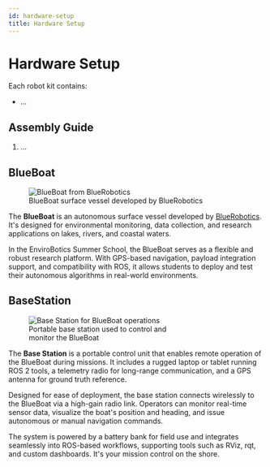 ```yaml
---
id: hardware-setup
title: Hardware Setup
---
```


# Hardware Setup

Each robot kit contains:

- ...

## Assembly Guide
1. ...


## BlueBoat

<div style={{ display: 'flex', alignItems: 'flex-start', gap: '20px', marginBottom: '2rem' }}>
  <figure style={{ margin: 0 }}>
    <img
      src="/EnviroBotics-Docs/img/BlueBoat.png"
      alt="BlueBoat from BlueRobotics"
      style={{ width: '250px', height: 'auto', display: 'block' }}
    />
    <figcaption style={{ fontStyle: 'italic', color: '#555', fontSize: '0.9rem', marginTop: '0.5rem' }}>
      BlueBoat surface vessel developed by BlueRobotics
    </figcaption>
  </figure>

  <div style={{ flex: 1 }}>
    <p>
      The <strong>BlueBoat</strong> is an autonomous surface vessel developed by <a href="https://bluerobotics.com/store/rov/bluerov2/" target="_blank">BlueRobotics</a>.
      It's designed for environmental monitoring, data collection, and research applications on lakes, rivers, and coastal waters.
    </p>
    <p>
      In the EnviroBotics Summer School, the BlueBoat serves as a flexible and robust research platform. With GPS-based navigation,
      payload integration support, and compatibility with ROS, it allows students to deploy and test their autonomous algorithms in real-world environments.
    </p>
  </div>
</div>

## BaseStation

<div style={{ display: 'flex', alignItems: 'flex-start', gap: '20px', marginBottom: '2rem' }}>
  <figure style={{ margin: 0 }}>
    <img
      src="/EnviroBotics-Docs/img/Basestation.jpg"
      alt="Base Station for BlueBoat operations"
      style={{ width: '250px', height: 'auto', display: 'block' }}
    />
    <figcaption style={{ fontStyle: 'italic', color: '#555', fontSize: '0.9rem', marginTop: '0.5rem' }}>
      Portable base station used to control and <br />
      monitor the BlueBoat
    </figcaption>
  </figure>

  <div style={{ flex: 1 }}>
    <p>
      The <strong>Base Station</strong> is a portable control unit that enables remote operation of the BlueBoat during missions. It includes a rugged laptop or tablet running ROS 2 tools, a telemetry radio for long-range communication, and a GPS antenna for ground truth reference.
    </p>
    <p>
      Designed for ease of deployment, the base station connects wirelessly to the BlueBoat via a high-gain radio link. Operators can monitor real-time sensor data, visualize the boat's position and heading, and issue autonomous or manual navigation commands.
    </p>
    <p>
      The system is powered by a battery bank for field use and integrates seamlessly into ROS-based workflows, supporting tools such as RViz, rqt, and custom dashboards. It's your mission control on the shore.
    </p>
  </div>
</div>



